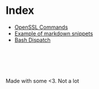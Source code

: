 # Index

- [OpenSSL Commands](openssl-commands)
- [Example of markdown snippets](markdown)
- [Bash Dispatch](bash-dispatch)


#  &nbsp;
<!-- This ~~will be eventually~~ is generated. -->
Made with some <3. Not a lot